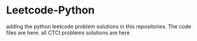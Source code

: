 # Leetcode-Python
adding the python leetcode problem solutions in this repositories. 
The code files are here.
all CTCI problems solutions are here

































































































































































































































































































































































































































































































































































































































































































































































































































































































































































































































































































































































































































































































































